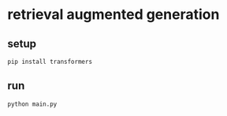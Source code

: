 # retrieval augmented generation

## setup

```shell
pip install transformers
```

## run

```shell
python main.py
```
